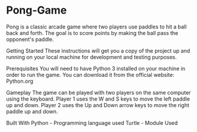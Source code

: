 # Pong-Game
Pong is a classic arcade game where two players use paddles to hit a ball back and forth. The goal is to score points by making the ball pass the opponent's paddle.

Getting Started
These instructions will get you a copy of the project up and running on your local machine for development and testing purposes.

Prerequisites
You will need to have Python 3 installed on your machine in order to run the game. You can download it from the official website: Python.org

Gameplay
The game can be played with two players on the same computer using the keyboard.
Player 1 uses the W and S keys to move the left paddle up and down.
Player 2 uses the Up and Down arrow keys to move the right paddle up and down.

Built With
Python - Programming language used
Turtle - Module Used
